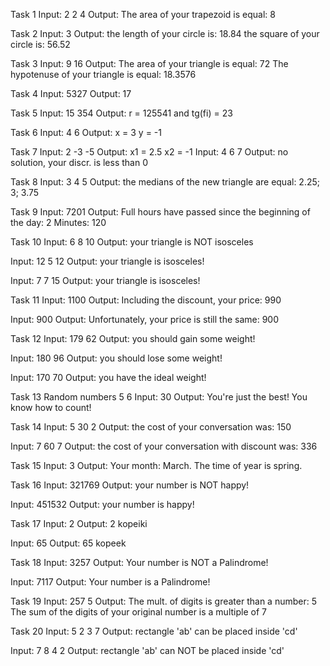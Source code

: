Task 1 Input: 2 2 4 Output: The area of your trapezoid is equal: 8

Task 2 Input: 3 Output: the length of your circle is: 18.84 the square of your circle is: 56.52

Task 3 Input: 9 16 Output: The area of your triangle is equal: 72 The hypotenuse of your triangle is equal: 18.3576

Task 4 Input: 5327 Output: 17

Task 5 Input: 15 354 Output: r = 125541 and tg(fi) = 23

Task 6 Input: 4 6 Output: x = 3 y = -1

Task 7 Input: 2 -3 -5 Output: x1 = 2.5 x2 = -1 Input: 4 6 7 Output: no solution, your discr. is less than 0

Task 8 Input: 3 4 5 Output: the medians of the new triangle are equal: 2.25; 3; 3.75

Task 9 Input: 7201 Output: Full hours have passed since the beginning of the day: 2 Minutes: 120

Task 10 Input: 6 8 10 Output: your triangle is NOT isosceles

Input: 12 5 12 Output: your triangle is isosceles!

Input: 7 7 15 Output: your triangle is isosceles!

Task 11 Input: 1100 Output: Including the discount, your price: 990

Input: 900 Output: Unfortunately, your price is still the same: 900

Task 12 Input: 179 62 Output: you should gain some weight!

Input: 180 96 Output: you should lose some weight!

Input: 170 70 Output: you have the ideal weight!

Task 13 Random numbers 5 6 Input: 30 Output: You're just the best! You know how to count!

Task 14 Input: 5 30 2 Output: the cost of your conversation was: 150

Input: 7 60 7 Output: the cost of your conversation with discount was: 336

Task 15 Input: 3 Output: Your month: March. The time of year is spring.

Task 16 Input: 321769 Output: your number is NOT happy!

Input: 451532 Output: your number is happy!

Task 17 Input: 2 Output: 2 kopeiki

Input: 65 Output: 65 kopeek

Task 18 Input: 3257 Output: Your number is NOT a Palindrome!

Input: 7117 Output: Your number is a Palindrome!

Task 19 Input: 257 5 Output: The mult. of digits is greater than a number: 5 The sum of the digits of your original number is a multiple of 7

Task 20 Input: 5 2 3 7 Output: rectangle 'ab' can be placed inside 'cd'

Input: 7 8 4 2 Output: rectangle 'ab' can NOT be placed inside 'cd'
